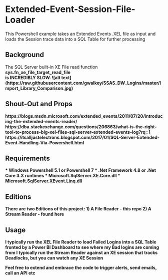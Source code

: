 # Extended-Event-Session-File-Loader
This Powershell example takes an Extended Events .XEL file as input and loads the Session trace data into a SQL Table for further processing

<h2>Background</h2>
The SQL Server built-in XE File read function <b>sys.fn_xe_file_target_read_file<br> is INCREDIBLY SLOW.
![alt text](https://raw.githubusercontent.com/gwalkey/SSAS_DW_Logins/master/Import_Library_Comparison.jpg)

<h2>Shout-Out and Props</h2> 
https://blogs.msdn.microsoft.com/extended_events/2011/07/20/introducing-the-extended-events-reader/
https://dba.stackexchange.com/questions/206863/what-is-the-right-tool-to-process-big-xel-files-sql-server-extended-events-log?rq=1
https://itsalljustelectrons.blogspot.com/2017/01/SQL-Server-Extended-Event-Handling-Via-Powershell.html

  
<h2>Requirements</h2>
* Windows Powershell 5.1 or Powershell 7
* .Net Framework 4.8 or .Net Core 3.X runtimes
* Microsoft.SqlServer.XE.Core.dll
* Microsoft.SqlServer.XEvent.Linq.dll

<h2>Editions</h2>
There are two Editions of this project:
1) A File Reader - this repo
2) A Stream Reader - found here

<h2>Usage</h2>
I typically run the XEL File Reader to load Failed Logins into a SQL Table fronted by a Power BI Dashboard to see where my Bad logins are coming from
I typically run the Stream Reader against an XE session that tracks Deadlocks, but you can watch any XE Session

Feel free to extend and embrace the code to trigger alerts, send emails, call an API etc
